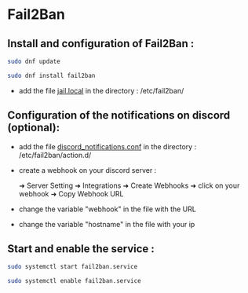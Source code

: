 # **Fail2Ban**

## Install and configuration of Fail2Ban :

```bash
sudo dnf update

sudo dnf install fail2ban
```
- add the file [jail.local](/securit%C3%A9/Fail2ban/jail.local) in the directory : /etc/fail2ban/

## Configuration of the notifications on discord (optional): 
- add the file [discord_notifications.conf](/securit%C3%A9/Fail2ban/discord_notifications.conf) in the directory : /etc/fail2ban/action.d/

- create a webhook on your discord server :


    ➜ Server Setting ➜ Integrations ➜ Create Webhooks ➜ click on your webhook ➜ Copy Webhook URL

- change the variable "webhook" in the file with the URL

- change the variable "hostname" in the file with your ip

## Start and enable the service :
```bash
sudo systemctl start fail2ban.service

sudo systemctl enable fail2ban.service
```